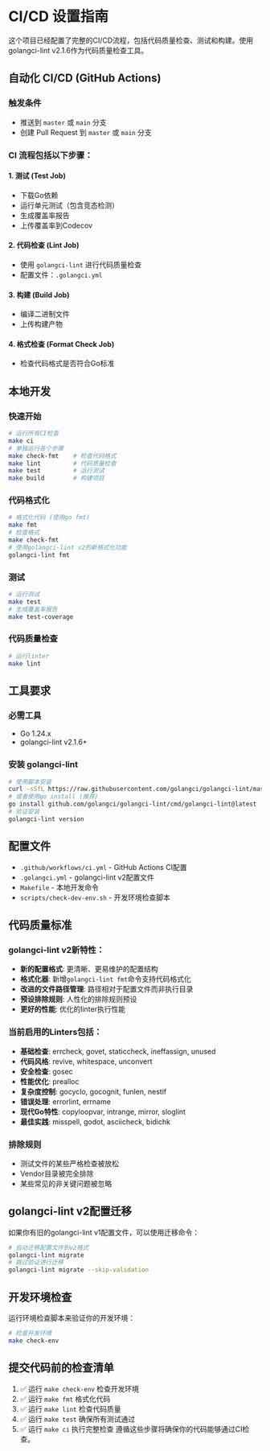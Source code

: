 # CI/CD 设置指南
这个项目已经配置了完整的CI/CD流程，包括代码质量检查、测试和构建。使用golangci-lint v2.1.6作为代码质量检查工具。
## 自动化 CI/CD (GitHub Actions)
### 触发条件
- 推送到 `master` 或 `main` 分支
- 创建 Pull Request 到 `master` 或 `main` 分支
### CI 流程包括以下步骤：
#### 1. 测试 (Test Job)
- 下载Go依赖
- 运行单元测试（包含竞态检测）
- 生成覆盖率报告
- 上传覆盖率到Codecov
#### 2. 代码检查 (Lint Job)
- 使用 `golangci-lint` 进行代码质量检查
- 配置文件：`.golangci.yml`
#### 3. 构建 (Build Job)
- 编译二进制文件
- 上传构建产物
#### 4. 格式检查 (Format Check Job)
- 检查代码格式是否符合Go标准
## 本地开发
### 快速开始
```bash
# 运行所有CI检查
make ci
# 单独运行各个步骤
make check-fmt    # 检查代码格式
make lint         # 代码质量检查
make test         # 运行测试
make build        # 构建项目
```
### 代码格式化
```bash
# 格式化代码 (使用go fmt)
make fmt
# 检查格式
make check-fmt
# 使用golangci-lint v2的新格式化功能
golangci-lint fmt
```
### 测试
```bash
# 运行测试
make test
# 生成覆盖率报告
make test-coverage
```
### 代码质量检查
```bash
# 运行linter
make lint
```
## 工具要求
### 必需工具
- Go 1.24.x
- golangci-lint v2.1.6+
### 安装 golangci-lint
```bash
# 使用脚本安装
curl -sSfL https://raw.githubusercontent.com/golangci/golangci-lint/master/install.sh | sh -s -- -b $(go env GOPATH)/bin
# 或者使用go install (推荐)
go install github.com/golangci/golangci-lint/cmd/golangci-lint@latest
# 验证安装
golangci-lint version
```
## 配置文件
- `.github/workflows/ci.yml` - GitHub Actions CI配置
- `.golangci.yml` - golangci-lint v2配置文件
- `Makefile` - 本地开发命令
- `scripts/check-dev-env.sh` - 开发环境检查脚本
## 代码质量标准
### golangci-lint v2新特性：
- **新的配置格式**: 更清晰、更易维护的配置结构
- **格式化器**: 新增`golangci-lint fmt`命令支持代码格式化
- **改进的文件路径管理**: 路径相对于配置文件而非执行目录
- **预设排除规则**: 人性化的排除规则预设
- **更好的性能**: 优化的linter执行性能
### 当前启用的Linters包括：
- **基础检查**: errcheck, govet, staticcheck, ineffassign, unused
- **代码风格**: revive, whitespace, unconvert
- **安全检查**: gosec
- **性能优化**: prealloc
- **复杂度控制**: gocyclo, gocognit, funlen, nestif
- **错误处理**: errorlint, errname
- **现代Go特性**: copyloopvar, intrange, mirror, sloglint
- **最佳实践**: misspell, godot, asciicheck, bidichk
### 排除规则
- 测试文件的某些严格检查被放松
- Vendor目录被完全排除
- 某些常见的非关键问题被忽略
## golangci-lint v2配置迁移
如果你有旧的golangci-lint v1配置文件，可以使用迁移命令：
```bash
# 自动迁移配置文件到v2格式
golangci-lint migrate
# 跳过验证进行迁移
golangci-lint migrate --skip-validation
```
## 开发环境检查
运行环境检查脚本来验证你的开发环境：
```bash
# 检查开发环境
make check-env
```
## 提交代码前的检查清单
1. ✅ 运行 `make check-env` 检查开发环境
2. ✅ 运行 `make fmt` 格式化代码
3. ✅ 运行 `make lint` 检查代码质量
4. ✅ 运行 `make test` 确保所有测试通过
5. ✅ 运行 `make ci` 执行完整检查
遵循这些步骤将确保你的代码能够通过CI检查。